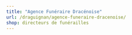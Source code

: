 ```yaml
---
title: "Agence Funéraire Dracénoise"
url: /draguignan/agence-funeraire-dracenoise/
shop: directeurs de funérailles
---
```

